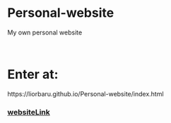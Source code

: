 <h1>Personal-website</h1>
<p> My own personal website</p>
<br>
<h1>Enter at:</h1>
<p>https://liorbaru.github.io/Personal-website/index.html </p>
<a href="https://liorbaru.github.io/Personal-website/index.html"> <h3>websiteLink</h3></a>

